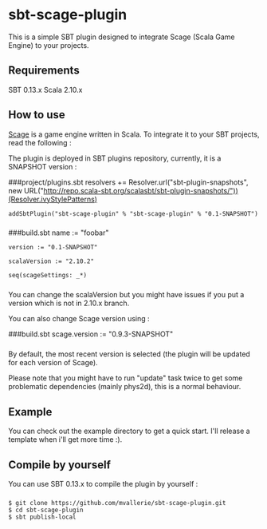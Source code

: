 sbt-scage-plugin
================

This is a simple SBT plugin designed to integrate Scage (Scala Game Engine) to your projects.

Requirements
------------

SBT 0.13.x
Scala 2.10.x

How to use
----------

[Scage](https://www.github.com/dunnololda/scage/) is a game engine written in Scala. To integrate it to your SBT projects, read the following :

The plugin is deployed in SBT plugins repository, currently, it is a SNAPSHOT version :

###project/plugins.sbt
	resolvers += Resolver.url("sbt-plugin-snapshots", new URL("http://repo.scala-sbt.org/scalasbt/sbt-plugin-snapshots/"))(Resolver.ivyStylePatterns)
	
	addSbtPlugin("sbt-scage-plugin" % "sbt-scage-plugin" % "0.1-SNAPSHOT")
###

###build.sbt
	name := "foobar"

	version := "0.1-SNAPSHOT"

	scalaVersion := "2.10.2"

	seq(scageSettings: _*)
###

You can change the scalaVersion but you might have issues if you put a version which is not in 2.10.x branch.

You can also change Scage version using :

###build.sbt
	scage.version := "0.9.3-SNAPSHOT"
###

By default, the most recent version is selected (the plugin will be updated for each version of Scage).

Please note that you might have to run "update" task twice to get some problematic dependencies (mainly phys2d), this is a normal behaviour.

Example
-------

You can check out the example directory to get a quick start. I'll release a template when i'll get more time :).

Compile by yourself
-------------------

You can use SBT 0.13.x to compile the plugin by yourself :

###
	$ git clone https://github.com/mvallerie/sbt-scage-plugin.git
	$ cd sbt-scage-plugin
	$ sbt publish-local
###
